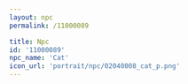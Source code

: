 ```yaml
---
layout: npc
permalink: /11000089

title: Npc
id: '11000089'
npc_name: 'Cat'
icon_url: 'portrait/npc/02040008_cat_p.png'
---
```

